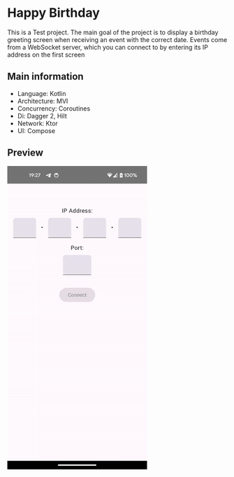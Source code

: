 # Happy Birthday
This is a Test project. The main goal of the project is to display a birthday greeting screen when receiving an event with the correct date. Events come from a WebSocket server, which you can connect to by entering its IP address on the first screen

## Main information
* Language: Kotlin
* Architecture: MVI
* Concurrency: Coroutines
* Di: Dagger 2, Hilt
* Network: Ktor
* UI: Compose

## Preview
![](https://github.com/Dzhereld/HappyBirthday/blob/master/MATERIALS/demo_video.gif)<br /><br />
